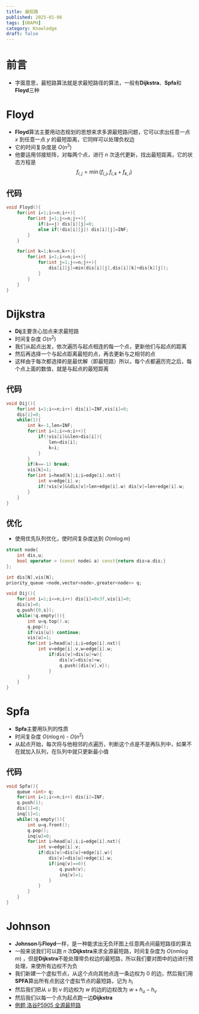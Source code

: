 ```yaml
---
title: 最短路
published: 2025-01-06
tags: [GRAPH]
category: Knowledge
draft: false
---
```


# 前言

- 字面意思，最短路算法就是求最短路径的算法，一般有**Dijkstra**、**Spfa**和**Floyd**三种

# Floyd

- **Floyd**算法主要用动态规划的思想来求多源最短路问题，它可以求出任意一点 $x$ 到任意一点 $y$ 的最短距离，它同样可以处理负权边
- 它的时间复杂度是 $O(n^3)$ 
- 他要运用邻接矩阵，对每两个点，进行 $n$ 次迭代更新，找出最短距离，它的状态方程是
$$f_{i,j}=\min(f_{i,j},f_{i,k}+f_{k,i})$$

## 代码
```cpp
void Floyd(){
	for(int i=1;i<=n;i++){
		for(int j=1;j<=n;j++){
			if(i==j) dis[i][j]=0;
			else if(!dis[i][j]) dis[i][j]=INF;
		}
	}

	for(int k=1;k<=n;k++){
		for(int i=1;i<=n;i++){
			for(int j=1;j<=n;j++){
				dis[i][j]=min(dis[i][j],dis[i][k]+dis[k][j]);
			}
		}
	}
}
```

# Dijkstra

- **Dij**主要贪心加点来求最短路
- 时间复杂度 $O(n^2)$
- 我们从起点出发，依次遍历与起点相连的每一个点，更新他们与起点的距离
- 然后再选择一个与起点距离最短的点，再去更新与之相邻的点
- 这样由于每次都选择的是最优解（即最短路）所以，每个点都遍历完之后，每个点上面的数值，就是与起点的最短距离

## 代码
```cpp
void Dij(){
	for(int i=1;i<=n;i++) dis[i]=INF,vis[i]=0;
	dis[1]=0;
	while(1){
		int k=-1,len=INF;
		for(int i=1;i<=n;i++){
			if(!vis[i]&&len>dis[i]){
				len=dis[i];
				k=i;	
			}
		}
		if(k==-1) break;
		vis[k]=1;
		for(int i=head[k];i;i=edge[i].nxt){
			int v=edge[i].v;
			if(!vis[v]&&dis[v]>len+edge[i].w) dis[v]=len+edge[i].w;
		}
	}
}
```

## 优化

- 使用优先队列优化，使时间复杂度达到 $O(m\log m)$ 
```cpp
struct node{
	int dis,u;
	bool operator > (const node& a) const{return dis>a.dis;}
};

int dis[N],vis[N];
priority_queue <node,vector<node>,greater<node>> q;

void Dij(){
	for(int i=1;i<=n;i++) dis[i]=0x3f,vis[i]=0;
	dis[s]=0;
	q.push({0,s});
	while(!q.empty()){
		int u=q.top().u;
		q.pop();
		if(vis[u]) continue;
		vis[u]=1;
		for(int i=head[u];i;i=edge[i].nxt){
			int v=edge[i].v,w=edge[i].w;
				if(dis[v]>dis[u]+w){
					dis[v]=dis[u]+w;
					q.push({dis[v],v});
				}
		}
	}
}
```

# Spfa

- **Spfa**主要用队列的性质
- 时间复杂度 $O(n\log n)$ - $O(n^2)$ 
- 从起点开始，每次将与他相邻的点遍历，判断这个点是不是再队列中，如果不在就加入队列，在队列中就只更新最小值

## 代码
```cpp
void Spfa(){
	queue <int> q;
	for(int i=1;i<=n;i++) dis[i]=INF;
	q.push(1);
	dis[1]=0;
	inq[1]=1;
	while(!q.empty()){
		int u=q.front();
		q.pop();
		inq[u]=0;
		for(int i=head[u];i;i=edge[i].nxt){
			int v=edge[i].v;
			if(dis[v]>dis[u]+edge[i].w){
				dis[v]=dis[u]+edge[i].w;
				if(inq[v]==0){
					q.push(v);
					inq[v]=1;
				}
			}
		}
	}
}
```


# Johnson

- **Johnson**与**Floyd**一样，是一种能求出无负环图上任意两点间最短路径的算法
- 一般来说我们可以跑 $n$ 次**Dijkstra**来求全源最短路，时间复杂度为 $O(nm\log m)$ ，但是**Dijkstra**不能处理带负权边的最短路，所以我们要对图中的边进行预处理，来使所有边权不为负
- 我们新建一个虚拟节点，从这个点向其他点连一条边权为 $0$ 的边，然后我们用**SPFA**算出所有点到这个虚拟节点的最短路，记为 $h_i$ 
- 然后我们把从 $u$ 到 $v$ 的边权为 $w$ 的边的边权改为 $w+h_u-h_v$ 
- 然后我们以每一个点为起点跑一边**Dijkstra**
- [例题 洛谷P5905 全源最短路](https://www.luogu.com.cn/problem/P5905)
